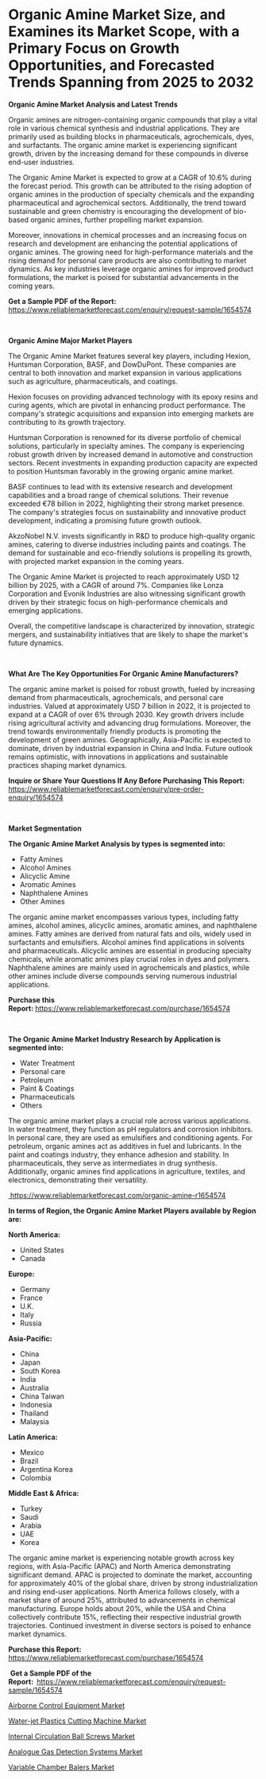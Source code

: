 <p><h1>Organic Amine Market Size, and Examines its Market Scope, with a Primary Focus on Growth Opportunities, and Forecasted Trends Spanning from 2025 to 2032</h1></p><p><strong>Organic Amine Market Analysis and Latest Trends</strong></p>
<p><p>Organic amines are nitrogen-containing organic compounds that play a vital role in various chemical synthesis and industrial applications. They are primarily used as building blocks in pharmaceuticals, agrochemicals, dyes, and surfactants. The organic amine market is experiencing significant growth, driven by the increasing demand for these compounds in diverse end-user industries.</p><p>The Organic Amine Market is expected to grow at a CAGR of 10.6% during the forecast period. This growth can be attributed to the rising adoption of organic amines in the production of specialty chemicals and the expanding pharmaceutical and agrochemical sectors. Additionally, the trend toward sustainable and green chemistry is encouraging the development of bio-based organic amines, further propelling market expansion.</p><p>Moreover, innovations in chemical processes and an increasing focus on research and development are enhancing the potential applications of organic amines. The growing need for high-performance materials and the rising demand for personal care products are also contributing to market dynamics. As key industries leverage organic amines for improved product formulations, the market is poised for substantial advancements in the coming years.</p></p>
<p><strong>Get a Sample PDF of the Report:&nbsp;</strong> <a href="https://www.reliablemarketforecast.com/enquiry/request-sample/1654574?utm_campaign=3094&utm_medium=2&utm_source=Github&utm_content=ia&utm_term=02042025&utm_id=organic-amine">https://www.reliablemarketforecast.com/enquiry/request-sample/1654574</a></p>
<p>&nbsp;</p>
<p><strong>Organic Amine Major Market Players</strong></p>
<p><p>The Organic Amine Market features several key players, including Hexion, Huntsman Corporation, BASF, and DowDuPont. These companies are central to both innovation and market expansion in various applications such as agriculture, pharmaceuticals, and coatings. </p><p>Hexion focuses on providing advanced technology with its epoxy resins and curing agents, which are pivotal in enhancing product performance. The company's strategic acquisitions and expansion into emerging markets are contributing to its growth trajectory. </p><p>Huntsman Corporation is renowned for its diverse portfolio of chemical solutions, particularly in specialty amines. The company is experiencing robust growth driven by increased demand in automotive and construction sectors. Recent investments in expanding production capacity are expected to position Huntsman favorably in the growing organic amine market.</p><p>BASF continues to lead with its extensive research and development capabilities and a broad range of chemical solutions. Their revenue exceeded €78 billion in 2022, highlighting their strong market presence. The company's strategies focus on sustainability and innovative product development, indicating a promising future growth outlook.</p><p>AkzoNobel N.V. invests significantly in R&D to produce high-quality organic amines, catering to diverse industries including paints and coatings. The demand for sustainable and eco-friendly solutions is propelling its growth, with projected market expansion in the coming years.</p><p>The Organic Amine Market is projected to reach approximately USD 12 billion by 2025, with a CAGR of around 7%. Companies like Lonza Corporation and Evonik Industries are also witnessing significant growth driven by their strategic focus on high-performance chemicals and emerging applications. </p><p>Overall, the competitive landscape is characterized by innovation, strategic mergers, and sustainability initiatives that are likely to shape the market's future dynamics.</p></p>
<p>&nbsp;</p>
<p><strong>What Are The Key Opportunities For Organic Amine Manufacturers?</strong></p>
<p><p>The organic amine market is poised for robust growth, fueled by increasing demand from pharmaceuticals, agrochemicals, and personal care industries. Valued at approximately USD 7 billion in 2022, it is projected to expand at a CAGR of over 6% through 2030. Key growth drivers include rising agricultural activity and advancing drug formulations. Moreover, the trend towards environmentally friendly products is promoting the development of green amines. Geographically, Asia-Pacific is expected to dominate, driven by industrial expansion in China and India. Future outlook remains optimistic, with innovations in applications and sustainable practices shaping market dynamics.</p></p>
<p><strong>Inquire or Share Your Questions If Any Before Purchasing This Report:</strong> <a href="https://www.reliablemarketforecast.com/enquiry/pre-order-enquiry/1654574?utm_campaign=3094&utm_medium=2&utm_source=Github&utm_content=ia&utm_term=02042025&utm_id=organic-amine">https://www.reliablemarketforecast.com/enquiry/pre-order-enquiry/1654574</a></p>
<p>&nbsp;</p>
<p><strong>Market Segmentation</strong></p>
<p><strong>The Organic Amine Market Analysis by types is segmented into:</strong></p>
<p><ul><li>Fatty Amines</li><li>Alcohol Amines</li><li>Alicyclic Amine</li><li>Aromatic Amines</li><li>Naphthalene Amines</li><li>Other Amines</li></ul></p>
<p><p>The organic amine market encompasses various types, including fatty amines, alcohol amines, alicyclic amines, aromatic amines, and naphthalene amines. Fatty amines are derived from natural fats and oils, widely used in surfactants and emulsifiers. Alcohol amines find applications in solvents and pharmaceuticals. Alicyclic amines are essential in producing specialty chemicals, while aromatic amines play crucial roles in dyes and polymers. Naphthalene amines are mainly used in agrochemicals and plastics, while other amines include diverse compounds serving numerous industrial applications.</p></p>
<p><strong>Purchase this Report:&nbsp;</strong><a href="https://www.reliablemarketforecast.com/purchase/1654574?utm_campaign=3094&utm_medium=2&utm_source=Github&utm_content=ia&utm_term=02042025&utm_id=organic-amine">https://www.reliablemarketforecast.com/purchase/1654574</a></p>
<p>&nbsp;</p>
<p><strong>The Organic Amine Market Industry Research by Application is segmented into:</strong></p>
<p><ul><li>Water Treatment</li><li>Personal care</li><li>Petroleum</li><li>Paint & Coatings</li><li>Pharmaceuticals</li><li>Others</li></ul></p>
<p><p>The organic amine market plays a crucial role across various applications. In water treatment, they function as pH regulators and corrosion inhibitors. In personal care, they are used as emulsifiers and conditioning agents. For petroleum, organic amines act as additives in fuel and lubricants. In the paint and coatings industry, they enhance adhesion and stability. In pharmaceuticals, they serve as intermediates in drug synthesis. Additionally, organic amines find applications in agriculture, textiles, and electronics, demonstrating their versatility.</p></p>
<p><a href="https://www.reliablemarketforecast.com/organic-amine-r1654574?utm_campaign=3094&utm_medium=2&utm_source=Github&utm_content=ia&utm_term=02042025&utm_id=organic-amine">&nbsp;https://www.reliablemarketforecast.com/organic-amine-r1654574</a></p>
<p><strong>In terms of Region, the Organic Amine Market Players available by Region are:</strong></p>
<p>
    <p> <strong> North America: </strong>
        <ul>
            <li>United States</li>
            <li>Canada</li>
        </ul>
        </p> 
    <p> <strong> Europe: </strong>
        <ul>
            <li>Germany</li>
            <li>France</li>
            <li>U.K.</li>
            <li>Italy</li>
            <li>Russia</li>
        </ul>
        </p> 
    <p> <strong> Asia-Pacific: </strong>
        <ul>
            <li>China</li>
            <li>Japan</li>
            <li>South Korea</li>
            <li>India</li>
            <li>Australia</li>
            <li>China Taiwan</li>
            <li>Indonesia</li>
            <li>Thailand</li>
            <li>Malaysia</li>
        </ul>
        </p> 
    <p> <strong> Latin America: </strong>
        <ul>
            <li>Mexico</li>
            <li>Brazil</li>
            <li>Argentina Korea</li>
            <li>Colombia</li>
        </ul>
        </p> 
    <p> <strong> Middle East & Africa: </strong>
        <ul>
            <li>Turkey</li>
            <li>Saudi</li>
            <li>Arabia</li>
            <li>UAE</li>
            <li>Korea</li>
        </ul>
    </p>
    </p>
<p><p>The organic amine market is experiencing notable growth across key regions, with Asia-Pacific (APAC) and North America demonstrating significant demand. APAC is projected to dominate the market, accounting for approximately 40% of the global share, driven by strong industrialization and rising end-user applications. North America follows closely, with a market share of around 25%, attributed to advancements in chemical manufacturing. Europe holds about 20%, while the USA and China collectively contribute 15%, reflecting their respective industrial growth trajectories. Continued investment in diverse sectors is poised to enhance market dynamics.</p></p>
<p><strong>Purchase this Report: </strong><a href="https://www.reliablemarketforecast.com/purchase/1654574?utm_campaign=3094&utm_medium=2&utm_source=Github&utm_content=ia&utm_term=02042025&utm_id=organic-amine">https://www.reliablemarketforecast.com/purchase/1654574</a></p>
<p>&nbsp;<strong>Get a Sample PDF of the Report:&nbsp;&nbsp;</strong><a href="https://www.reliablemarketforecast.com/enquiry/request-sample/1654574?utm_campaign=3094&utm_medium=2&utm_source=Github&utm_content=ia&utm_term=02042025&utm_id=organic-amine">https://www.reliablemarketforecast.com/enquiry/request-sample/1654574</a></p>
<p><strong></strong></p>
<p><p><a href="https://www.linkedin.com/pulse/revenue-growth-airborne-control-equipment-market-44-cagr-from-r1sgc?utm_campaign=3094&utm_medium=2&utm_source=Github&utm_content=ia&utm_term=02042025&utm_id=organic-amine">Airborne Control Equipment Market</a></p><p><a href="https://www.linkedin.com/pulse/anticipated-growth-water-jet-plastics-cutting-machine-votce?utm_campaign=3094&utm_medium=2&utm_source=Github&utm_content=ia&utm_term=02042025&utm_id=organic-amine">Water-jet Plastics Cutting Machine Market</a></p><p><a href="https://www.linkedin.com/pulse/internal-circulation-ball-screws-market-analysis-givrc?utm_campaign=3094&utm_medium=2&utm_source=Github&utm_content=ia&utm_term=02042025&utm_id=organic-amine">Internal Circulation Ball Screws Market</a></p><p><a href="https://www.linkedin.com/pulse/analogue-gas-detection-systems-market-report-size-revenue-forecast-wtwlc?utm_campaign=3094&utm_medium=2&utm_source=Github&utm_content=ia&utm_term=02042025&utm_id=organic-amine">Analogue Gas Detection Systems Market</a></p><p><a href="https://www.linkedin.com/pulse/competitive-landscape-revenue-forecast-variable-l1xgc?utm_campaign=3094&utm_medium=2&utm_source=Github&utm_content=ia&utm_term=02042025&utm_id=organic-amine">Variable Chamber Balers Market</a></p></p>